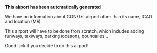 **This airport has been automatically generated**

We have no information about GQNE[*] airport other than its name, ICAO and location (MR).

This airport will have to be done from scratch, which includes adding runways, taxiways, parking locations, boundaries...

Good luck if you decide to do this airport!